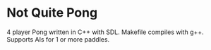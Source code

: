 # Not Quite Pong
4 player Pong written in C++ with SDL. Makefile compiles with g++.
Supports AIs for 1 or more paddles.
